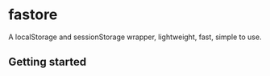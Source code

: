 # fastore
A localStorage and sessionStorage wrapper, lightweight, fast, simple to use.

## Getting started
